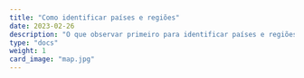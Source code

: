 ```yaml
---
title: "Como identificar países e regiões"
date: 2023-02-26
description: "O que observar primeiro para identificar países e regiões"
type: "docs"
weight: 1
card_image: "map.jpg"
---
```

